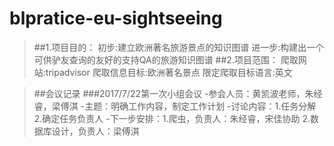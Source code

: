 # blpratice-eu-sightseeing

>##1.项目目的：
初步:建立欧洲著名旅游景点的知识图谱
进一步:构建出一个可供驴友查询的友好的支持QA的旅游知识图谱
##2.项目范围：
爬取网站:tripadvisor
爬取信息目标:欧洲著名景点
限定爬取目标语言:英文

>##会议记录
###2017/7/22第一次小组会议<a name="meeting"></a>
-参会人员：黄凯波老师，朱经睿，梁傅淇
-主题：明确工作内容，制定工作计划
-讨论内容：1.任务分解 2.确定任务负责人
-下一步安排：1.爬虫，负责人：朱经睿，宋佳协助
            2.数据库设计，负责人：梁傅淇
